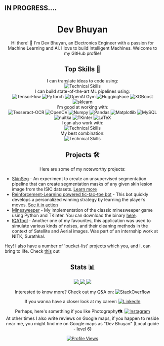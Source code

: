 <h2> IN PROGRESS.... </h2>
<h1 align="center">
    Dev Bhuyan
</h1>


<p align="center">
    Hi there! 👋 I'm Dev Bhuyan, an Electronics Engineer with a passion for Machine Learning and AI. I love to build Intelligent Machines. Welcome to my GitHub profile!
</p>

<h2 align="center">Top Skills 🚀</h2>

<div align="center">
    I can translate ideas to code using: </br>
    <img src="https://skillicons.dev/icons?i=python,c,matlab,bash" alt="Technical Skills"/>
</div>

<div align="center">
    I can build state-of-the-art ML pipelines using: </br>
    <img src="https://img.shields.io/badge/TensorFlow-FF6F00?style=for-the-badge&logo=TensorFlow&logoColor=white" alt="TensorFlow"/>
    <img src="https://img.shields.io/badge/PyTorch-EE4C2C?style=for-the-badge&logo=pytorch&logoColor=white" alt="PyTorch"/>
    <img src="https://img.shields.io/badge/Python-FFD43B?style=for-the-badge&logo=python&logoColor=blue" alt="OpenAI Gym"/>
    <img src="https://img.shields.io/badge/Shell_Script-121011?style=for-the-badge&logo=gnu-bash&logoColor=white" alt="HuggingFace"/>
    <img src="https://img.shields.io/badge/Shell_Script-121011?style=for-the-badge&logo=gnu-bash&logoColor=white" alt="XGBoost"/>
    <img src="https://img.shields.io/badge/Shell_Script-121011?style=for-the-badge&logo=gnu-bash&logoColor=white" alt="sklearn"/>
</div>

<div align="center">
    I'm good at working with: </br>
    <img src="https://img.shields.io/badge/Shell_Script-121011?style=for-the-badge&logo=gnu-bash&logoColor=white" alt="Tesseract-OCR"/>
    <img src="https://img.shields.io/badge/OpenCV-27338e?style=for-the-badge&logo=OpenCV&logoColor=white" alt="OpenCV"/>
    <img src="https://img.shields.io/badge/Numpy-777BB4?style=for-the-badge&logo=numpy&logoColor=white" alt="Numpy"/>
    <img src="https://img.shields.io/badge/Pandas-2C2D72?style=for-the-badge&logo=pandas&logoColor=white" alt="Pandas"/>
    <img src="https://img.shields.io/badge/Shell_Script-121011?style=for-the-badge&logo=gnu-bash&logoColor=white" alt="Matplotlib"/>
    <img src="https://img.shields.io/badge/MySQL-005C84?style=for-the-badge&logo=mysql&logoColor=white" alt="MySQL"/>
    <img src="https://img.shields.io/badge/Shell_Script-121011?style=for-the-badge&logo=gnu-bash&logoColor=white" alt="nuitka"/>
    <img src="https://img.shields.io/badge/Shell_Script-121011?style=for-the-badge&logo=gnu-bash&logoColor=white" alt="TKinter"/>
    <img src="https://img.shields.io/badge/LaTeX-47A141?style=for-the-badge&logo=LaTeX&logoColor=white" alt="LaTeX"/>
</div>

<div align="center">
    I can also work with: </br>
    <img src="https://skillicons.dev/icons?i=html,css,javascript,cpp" alt="Technical Skills"/>
</div>

<div align="center">
    My best combination: </br>
    <img src="https://skillicons.dev/icons?i=python,tensorflow,linux" alt="Technical Skills"/>
</div>

<h2 align="center">Projects 🛠️</h2>

<p align="center">
    Here are some of my noteworthy projects:
</p>

- [SkinSeg](https://github.com/DevBhuyan/Unsup-Segmentation) - An experiment to create an unsupervised segmentation pipeline that can create segmentation masks of any given skin lesion image from the ISIC datasets. [Learn more](https://drive.google.com/file/d/176D-SWsVus7_6dfPSnIhaun2YDx_5Nv_/view)
- [Reinforcement-Learning powered tic-tac-toe bot](https://github.com/DevBhuyan/RL-bot-for-tictactoe) - This bot quickly develops a personalized winning strategy by learning the player’s moves. [See it in action](https://github.com/DevBhuyan/RL-bot-for-tictactoe)
- [Minesweeper](https://github.com/DevBhuyan/minesweeper) - My implementation of the classic minesweeper game using Python and TKinter. You can download the binary [here](https://github.com/DevBhuyan/minesweeper/blob/main/minesweeper.bin).
- [IQATool](https://github.com/DevBhuyan/IQATool) - Another one of my favourites, this application was used to simulate various kinds of noises, and their cleaning methods in the context of Satellite and Aerial images. Was part of an internship work at NITK, Surathkal.

Hey! I also have a number of 'bucket-list' projects which you, and I, can bring to life. Check [this](https://github.com/DevBhuyan/bucket-list) out

<h2 align="center">Stats 📊</h2>

<div align="center">
  <a href="https://github.com/DevBhuyan">
    <img src="http://github-profile-summary-cards.vercel.app/api/cards/profile-details?username=DevBhuyan" />
  </a>
  <a href="https://github.com/DevBhuyan">
    <img src="http://github-profile-summary-cards.vercel.app/api/cards/stats?username=DevBhuyan" />
  </a>
  <a href="https://github.com/DevBhuyan">
    <img src="http://github-profile-summary-cards.vercel.app/api/cards/productive-time?username=DevBhuyan&theme=default&utcOffset=8" />
  </a>
</div> 


<p align="center">
    Interested to know more? Check out my Q&A on: <a href="https://stackoverflow.com/users/12171892/dev-bhuyan">
        <img src="https://skillicons.dev/icons?i=stackoverflow" alt="StackOverflow" />
    </a>
</p>

<p align="center">
    If you wanna have a closer look at my career: <a href="https://www.linkedin.com/in/dev-bhuyan/">
        <img src="https://skillicons.dev/icons?i=linkedin" alt="LinkedIn" />
    </a>
</p>

<p align="center">
    Perhaps, here's something if you like Photography📷: <a href="https://www.instagram.com/dev_r_bhuyan/">
        <img src="https://skillicons.dev/icons?i=instagram" alt="Instagram" />
    </a> </br>
    At other times I also write reviews on Google maps, if you happen to reside near me, you might find me on Google maps as "Dev Bhuyan" (Local guide - level 6)
</p>

<p align="center">
    
    
</p>

<p align="center">
    <a href="https://profile-counter.glitch.me/DevBhuyan/count.svg">
        <img src="https://profile-counter.glitch.me/DevBhuyan/count.svg" alt="Profile Views"/>
    </a>
</p>
